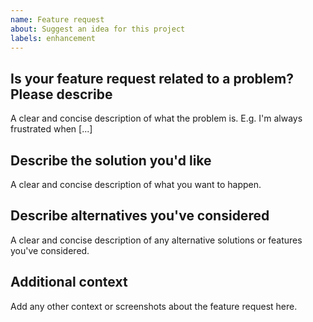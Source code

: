 ```yaml
---
name: Feature request
about: Suggest an idea for this project
labels: enhancement
---
```


## Is your feature request related to a problem? Please describe <!-- markdownlint-disable-line MD041 -->

A clear and concise description of what the problem is. E.g. I'm always frustrated when [...]

## Describe the solution you'd like

A clear and concise description of what you want to happen.

## Describe alternatives you've considered

A clear and concise description of any alternative solutions or features you've considered.

## Additional context

Add any other context or screenshots about the feature request here.
